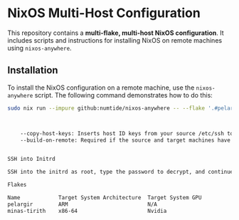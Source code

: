 # NixOS Multi-Host Configuration

This repository contains a **multi-flake, multi-host NixOS configuration**. It includes scripts and instructions for installing NixOS on remote machines using `nixos-anywhere`.

## Installation

To install the NixOS configuration on a remote machine, use the `nixos-anywhere` script. The following command demonstrates how to do this:

```sh
sudo nix run --impure github:numtide/nixos-anywhere -- --flake '.#pelargir' root@192.168.6.209 --build-on-remote --copy-host-keys --extra-files ~/Development/secrets/age --disk-encryption-keys /tmp/secret.txt ~/Development/secrets/secret.txt



    --copy-host-keys: Inserts host ID keys from your source /etc/ssh to the target. Using --disk-encryption-keys might also work.
    --build-on-remote: Required if the source and target machines have different architectures (e.g., x86-linux vs. darwin).


SSH into Initrd

SSH into the initrd as root, type the password to decrypt, and continue the boot process.

Flakes

Name            Target System Architecture	Target System GPU
pelargir	    ARM	                        N/A
minas-tirith	x86-64	                    Nvidia